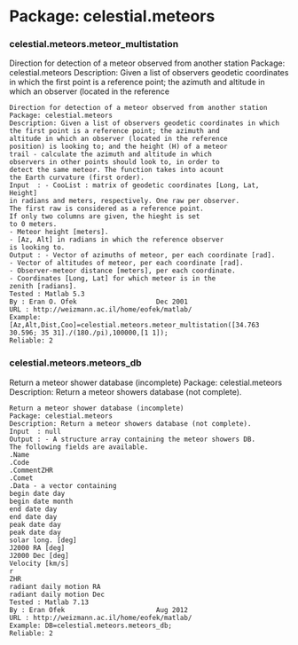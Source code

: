 # Package: celestial.meteors


### celestial.meteors.meteor_multistation

Direction for detection of a meteor observed from another station Package: celestial.meteors Description: Given a list of observers geodetic coordinates in which the first point is a reference point; the azimuth and altitude in which an observer (located in the reference


    
    Direction for detection of a meteor observed from another station  
    Package: celestial.meteors  
    Description: Given a list of observers geodetic coordinates in which  
    the first point is a reference point; the azimuth and  
    altitude in which an observer (located in the reference  
    position) is looking to; and the height (H) of a meteor  
    trail - calculate the azimuth and altitude in which  
    observers in other points should look to, in order to  
    detect the same meteor. The function takes into acount  
    the Earth curvature (first order).  
    Input  : - CooList : matrix of geodetic coordinates [Long, Lat, Height]  
    in radians and meters, respectively. One raw per observer.  
    The first raw is considered as a reference point.  
    If only two columns are given, the hieght is set  
    to 0 meters.  
    - Meteor height [meters].  
    - [Az, Alt] in radians in which the reference observer  
    is looking to.  
    Output : - Vector of azimuths of meteor, per each coordinate [rad].  
    - Vector of altitudes of meteor, per each coordinate [rad].  
    - Observer-meteor distance [meters], per each coordinate.  
    - Coordinates [Long, Lat] for which meteor is in the  
    zenith [radians].  
    Tested : Matlab 5.3  
    By : Eran O. Ofek                    Dec 2001  
    URL : http://weizmann.ac.il/home/eofek/matlab/  
    Example: [Az,Alt,Dist,Coo]=celestial.meteors.meteor_multistation([34.763 30.596; 35 31]./(180./pi),100000,[1 1]);  
    Reliable: 2  
      
### celestial.meteors.meteors_db

Return a meteor shower database (incomplete) Package: celestial.meteors Description: Return a meteor showers database (not complete).


    
    Return a meteor shower database (incomplete)  
    Package: celestial.meteors  
    Description: Return a meteor showers database (not complete).  
    Input  : null  
    Output : - A structure array containing the meteor showers DB.  
    The following fields are available.  
    .Name  
    .Code  
    .CommentZHR  
    .Comet  
    .Data - a vector containing  
    begin date day  
    begin date month  
    end date day  
    end date day  
    peak date day  
    peak date day  
    solar long. [deg]  
    J2000 RA [deg]  
    J2000 Dec [deg]  
    Velocity [km/s]  
    r  
    ZHR  
    radiant daily motion RA  
    radiant daily motion Dec  
    Tested : Matlab 7.13  
    By : Eran Ofek                       Aug 2012  
    URL : http://weizmann.ac.il/home/eofek/matlab/  
    Example: DB=celestial.meteors.meteors_db;  
    Reliable: 2  
      
      
